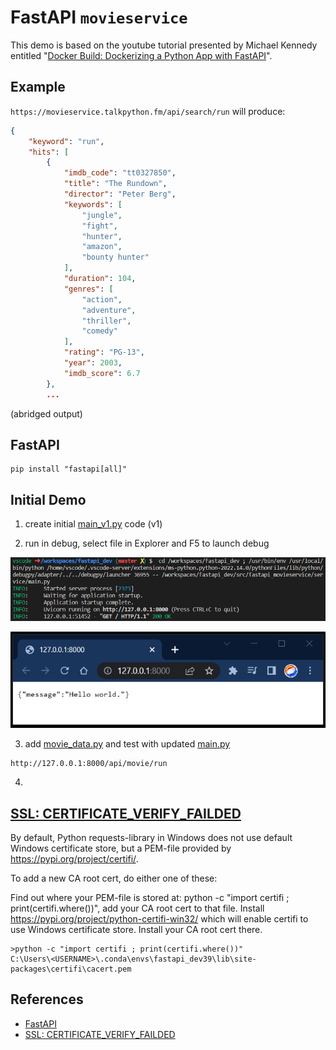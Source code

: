 # FastAPI `movieservice`

This demo is based on the youtube tutorial presented by Michael Kennedy entitled "[Docker Build: Dockerizing a Python App with FastAPI](https://www.youtube.com/watch?v=qQNGw_m8t0Y)".

## Example

`https://movieservice.talkpython.fm/api/search/run` will produce:

```json
{
    "keyword": "run",
    "hits": [
        {
            "imdb_code": "tt0327850",
            "title": "The Rundown",
            "director": "Peter Berg",
            "keywords": [
                "jungle",
                "fight",
                "hunter",
                "amazon",
                "bounty hunter"
            ],
            "duration": 104,
            "genres": [
                "action",
                "adventure",
                "thriller",
                "comedy"
            ],
            "rating": "PG-13",
            "year": 2003,
            "imdb_score": 6.7
        },
        ...
```

(abridged output)

## FastAPI

```shell
pip install "fastapi[all]"
```

## Initial Demo

1. create initial [main_v1.py](../service/main_v1.py) code (v1)

2. run in debug, select file in Explorer and F5 to launch debug

![movieservice_cli_run_main_v1.png](img/movieservice_cli_run_main_v1.png)

![movieservice_browser_main_v1.png](img/movieservice_browser_main_v1.png)

3. add [movie_data.py](../service/movie_data.py) and test with updated [main.py](../service/main.py)

```shell
http://127.0.0.1:8000/api/movie/run
```

4. 

## [SSL: CERTIFICATE_VERIFY_FAILDED](https://stackoverflow.com/questions/50743896/python-requests-certificate-verify-failed-on-windows)

By default, Python requests-library in Windows does not use default Windows certificate store, but a PEM-file provided by https://pypi.org/project/certifi/.

To add a new CA root cert, do either one of these:

Find out where your PEM-file is stored at: python -c "import certifi ; print(certifi.where())", add your CA root cert to that file.
Install https://pypi.org/project/python-certifi-win32/ which will enable certifi to use Windows certificate store. Install your CA root cert there.

```SHELL
>python -c "import certifi ; print(certifi.where())"
C:\Users\<USERNAME>\.conda\envs\fastapi_dev39\lib\site-packages\certifi\cacert.pem
```

## References

* [FastAPI](https://fastapi.tiangolo.com/)
* [SSL: CERTIFICATE_VERIFY_FAILDED](https://stackoverflow.com/questions/50743896/python-requests-certificate-verify-failed-on-windows)
